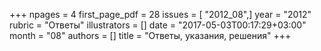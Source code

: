 +++
npages = 4
first_page_pdf = 28
issues = [ "2012_08",]
year = "2012"
rubric = "Ответы"
illustrators = []
date = "2017-05-03T00:17:29+03:00"
month = "08"
authors = []
title = "Ответы, указания, решения"
+++
